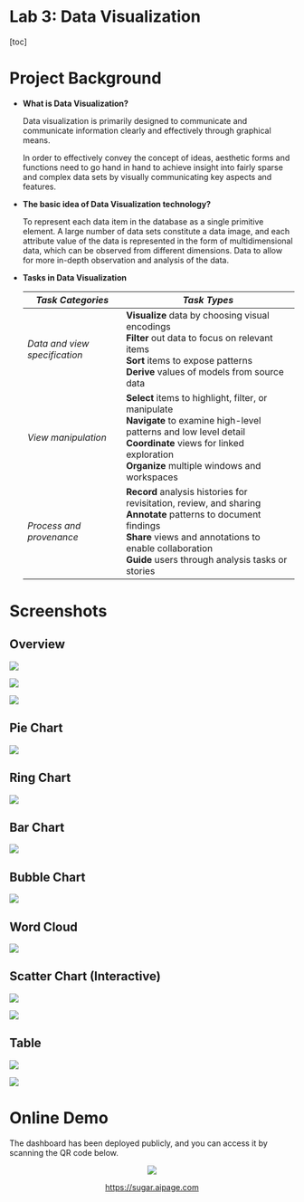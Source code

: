 # Lab 3: Data Visualization

[toc]

# Project Background

- **What is Data Visualization?**

    Data visualization is primarily designed to communicate and communicate information clearly and effectively through graphical means. 

    In order to effectively convey the concept of ideas, aesthetic forms and functions need to go hand in hand to achieve insight into fairly sparse and complex data sets by visually communicating key aspects and features.

- **The basic idea of Data Visualization technology?**

    To represent each data item in the database as a single primitive element. A large number of data sets constitute a data image, and each attribute value of the data is represented in the form of multidimensional data, which can be observed from different dimensions. Data to allow for more in-depth observation and analysis of the data.

- **Tasks in Data Visualization**

    | ***Task Categories***         | ***Task Types***                                                                                                                                                                                                                        |
    |-------------------------------|-----------------------------------------------------------------------------------------------------------------------------------------------------------------------------------------------------------------------------------------|
    | *Data and view specification* | **Visualize** data by choosing visual encodings<br />**Filter** out data to focus on relevant items<br />**Sort** items to expose patterns<br />**Derive** values of models from source data                                            |
    | *View manipulation*           | **Select** items to highlight, filter, or manipulate<br />**Navigate** to examine high-level patterns and low level detail<br />**Coordinate** views for linked exploration<br />**Organize** multiple windows and workspaces           |
    | *Process and provenance*      | **Record** analysis histories for revisitation, review, and sharing<br />**Annotate** patterns to document findings<br />**Share** views and annotations to enable collaboration<br />**Guide** users through analysis tasks or stories |

# Screenshots

## Overview

![](doc_images/image_118.png)

![](doc_images/image_119.png)

![](doc_images/image_120.png)

## Pie Chart

![](doc_images/image_124.png)

## Ring Chart

![](doc_images/image_125.png)

## Bar Chart

![](doc_images/image_126.png)

## Bubble Chart

![](doc_images/image_127.png)

## Word Cloud

![](doc_images/image_128.png)

## Scatter Chart (Interactive)

![](doc_images/image_129.png)

![](doc_images/image_130.png)

## Table

![](doc_images/image_131.png)

![](doc_images/image_132.png)

# Online Demo

The dashboard has been deployed publicly, and you can access it by scanning the QR code below.

<div style="text-align: center">
<img src="doc_images/image_117.png"/>

<a href="https://sugar.aipage.com/report/r_1013e-mhtiyad-12lbnq/8ae7929cd22f090472ba298940b90a4c">https://sugar.aipage.com</a>
</div>
